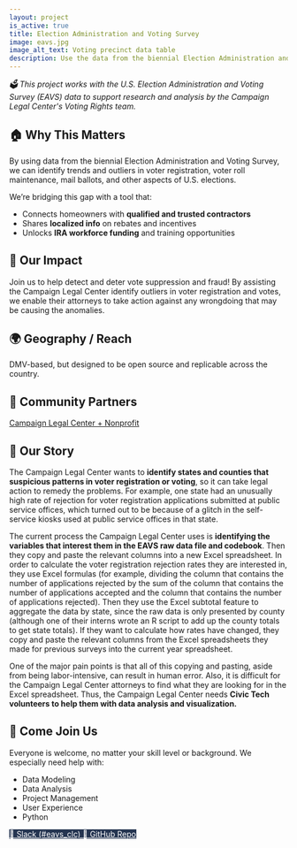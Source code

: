 ```yaml
---
layout: project
is_active: true
title: Election Administration and Voting Survey
image: eavs.jpg
image_alt_text: Voting precinct data table
description: Use the data from the biennial Election Administration and Voting Survey (EAVS) to identify trends and outliers related to voter registration, voter roll maintenance, mail ballots, provisional ballots, voter turnout, and other aspects of how elections are run in states and counties across the U.S.
---
```

<section class="bg-base-lightest padding-y-4 usa-prose maxw-none">
  <div class="grid-container usa-prose">
    <em>🗳️ This project works with the U.S. Election Administration and Voting Survey (EAVS) data to support research and analysis by the Campaign Legal Center's Voting Rights team.</em>
  </div>
</section>

<section class="padding-y-1 usa-prose maxw-none">
  <div class="grid-container">
    <h2 class="font-sans-lg">🏠 Why This Matters</h2>
    <p>
      By using data from the biennial Election Administration and Voting Survey, we can identify trends and outliers in voter registration, voter roll maintenance, mail ballots, and other aspects of U.S. elections.
    </p>
  </div>
</section>

<section>
    <div class="usa-alert usa-alert--info margin-y-3">
      <div class="usa-alert__body">
        <p class="usa-alert__text">
          We’re bridging this gap with a tool that:
        </p>
        <ul class="usa-list">
          <li>Connects homeowners with <strong>qualified and trusted contractors</strong></li>
          <li>Shares <strong>localized info</strong> on rebates and incentives</li>
          <li>Unlocks <strong>IRA workforce funding</strong> and training opportunities</li>
        </ul>
      </div>
    </div>
</section>

<section class="padding-y-1 usa-prose maxw-none">
  <div class="grid-container">
    <h2 class="font-sans-lg">🚀 Our Impact</h2>
    <p>
    Join us to help detect and deter vote suppression and fraud! By assisting the Campaign Legal Center identify outliers in voter registration and votes, we enable their attorneys to take action against any wrongdoing that may be causing the anomalies.
    </p>
  </div>
</section>

<section class="padding-y-1 usa-prose maxw-none">
  <div class="grid-container">
    <h2 class="font-sans-lg">🌍 Geography / Reach</h2>
    <p>DMV-based, but designed to be open source and replicable across the country.</p>
  </div>
</section>

<section class="padding-y-1 usa-prose maxw-none">
  <div class="grid-container">
    <h2 class="font-sans-lg">🤝 Community Partners</h2>
      <a href="https://campaignlegal.org/" class="usa-link usa-link--external" target="_blank" rel="noopener noreferrer"> Campaign Legal Center + Nonprofit</a>
  </div>
</section>

<section class="padding-y-1 usa-prose maxw-none">
  <div class="grid-container">
    <h2 class="font-sans-lg">📖 Our Story</h2>
    <p>The Campaign Legal Center wants to <strong>identify states and counties that suspicious patterns in voter registration or voting</strong>, so it can take legal action to remedy the problems. For example, one state had an unusually high rate of rejection for voter registration applications submitted at public service offices, which turned out to be because of a glitch in the self-service kiosks used at public service offices in that state.</p> 
    <p>The current process the Campaign Legal Center uses is <strong>identifying the variables that interest them in the EAVS raw data file and codebook</strong>. Then they copy and paste the relevant columns into a new Excel spreadsheet. In order to calculate the voter registration rejection rates they are interested in, they use Excel formulas (for example, dividing the column that contains the number of applications rejected by the sum of the column that contains the number of applications accepted and the column that contains the number of applications rejected). Then they use the Excel subtotal feature to aggregate the data by state, since the raw data is only presented by county (although one of their interns wrote an R script to add up the county totals to get state totals). If they want to calculate how rates have changed, they copy and paste the relevant columns from the Excel spreadsheets they made for previous surveys into the current year spreadsheet.</p>
    <p>One of the major pain points is that all of this copying and pasting, aside from being labor-intensive, can result in human error. Also, it is difficult for the Campaign Legal Center attorneys to find what they are looking for in the Excel spreadsheet. Thus, the Campaign Legal Center needs <strong>Civic Tech volunteers to help them with data analysis and visualization.</strong></p>
  </div>
</section>

<section class="bg-primary-darker text-white padding-y-5 usa-prose maxw-none">
  <div class="grid-container text-white">
    <h2>👋 Come Join Us</h2>
    <p>Everyone is welcome, no matter your skill level or background. We especially need help with:</p>
    <ul class="usa-list">
      <li>Data Modeling</li>
      <li>Data Analysis</li>
      <li>Project Management</li>
      <li>User Experience</li>
      <li>Python</li>
    </ul>
  </div>
</section>

<section class="usa-section padding-y-4">
  <div class="grid-container">
    <div class="usa-button-group">
      <a href="https://civictechdc.slack.com/archives/C07HS3V6AAF" class="usa-button" style="background-color: #253551; color: #ffffff;" target="_blank" rel="noopener noreferrer">
        💬 Slack (#eavs_clc)
      </a>
      <a href="https://github.com/civictechdc/eavs_clc" class="usa-button" style="background-color: #253551; color: #ffffff;" target="_blank" rel="noopener noreferrer">
        🧩 GitHub Repo
      </a>
    </div>
  </div>
</section>